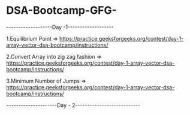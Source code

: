 # DSA-Bootcamp-GFG-

-------------------Day -1-------------------



1.Equilibrium Point => https://practice.geeksforgeeks.org/contest/day-1-array-vector-dsa-bootcamp/instructions/

2.Convert Array into zig zag fashion => https://practice.geeksforgeeks.org/contest/day-1-array-vector-dsa-bootcamp/instructions/

3.Minimum Number of Jumps => https://practice.geeksforgeeks.org/contest/day-1-array-vector-dsa-bootcamp/instructions/





---------------------Day - 2---------------------------
